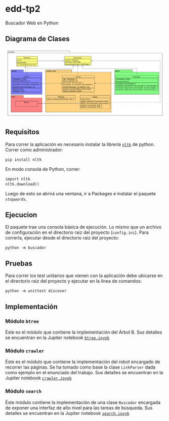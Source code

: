 # edd-tp2
Buscador Web en Python

## Diagrama de Clases
![UML](doc/diagrama.png)

## Requisitos
Para correr la aplicación es necesario instalar la librería
[`nltk`](http://www.nltk.org/) de python. Correr como administrador:

    pip install nltk

En modo consola de Python, correr:

    import nltk
    nltk.download()

Luego de esto se abrirá una ventana, ir a Packages e instalar 
el paquete `stopwords`.

## Ejecucion
El paquete trae una consola básica de ejecución. Lo mismo que 
un archivo de configuración en el directorio raiz del proyecto 
(`config.ini`). Para correrla, ejecutar desde el directorio 
raiz del proyecto:

    python -m buscador
    
## Pruebas
Para correr los test unitarios que vienen con la aplicación debe 
ubicarse en el directorio raiz del proyecto y ejecutar en la línea 
de comandos:

    python -m unittest discover
    
## Implementación

### Módulo `btree`
Éste es el módulo que contiene la implementación del Árbol B. Sus 
detalles se encuentran en la Jupiter notebook [`btree.ipynb`](doc/btree.ipynb)

### Módulo `crawler`
Éste es el módulo que contiene la implementación del robot encargado de recorrer
las páginas. Se ha tomado como base la clase `LinkParser` dada como ejemplo en el 
enunciado del trabajo. Sus detalles se encuentran en la Jupiter notebook
[`crawler.ipynb`](doc/crawler.ipynb)

### Módulo `search`
Éste módulo contiene la implementación de una clase `Buscador` encargada de
exponer una interfaz de alto nivel para las tareas de búsqueda. Sus detalles 
se encuentran en la Jupiter notebook [`search.ipynb`](doc/search.ipynb)
